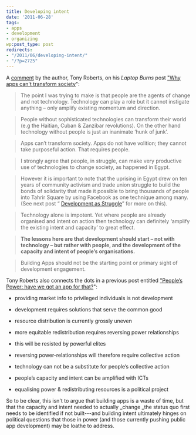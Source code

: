```yaml
---
title: Developing intent
date: '2011-06-28'
tags:
- apps
- development
- organizing
wp:post_type: post
redirects:
- "/2011/06/developing-intent/"
- "/?p=2725"
---
```


A [comment](http://laptopburns.wordpress.com/2011/05/03/why-apps-cant-transform-society/#comment-52) by the author, Tony Roberts, on his _Laptop Burns_ post ["Why apps can't transform society](http://laptopburns.wordpress.com/2011/05/03/why-apps-cant-transform-society/)":

> The point I was trying to make is that people are the agents of change and not technology. Technology can play a role but it cannot instigate anything – only amplify existing momentum and direction.

>

> People without sophisticated technologies can transform their world (e.g the Haitian, Cuban & Zanzibar revolutions). On the other hand technology without people is just an inanimate ‘hunk of junk’.

>

> Apps can’t transform society. Apps do not have volition; they cannot take purposeful action. That requires people.

>

> I strongly agree that people, in struggle, can make very productive use of technologies to change society, as happened in Egypt.

>

> However it is important to note that the uprising in Egypt drew on ten years of community activism and trade union struggle to build the bonds of solidarity that made it possible to bring thousands of people into Tahrir Square by using Facebook as one technique among many. (See next post “ [Development as Struggle](http://laptopburns.wordpress.com/2011/05/19/development-as-struggle/)” for more on this).

>

> Technology alone is impotent. Yet where people are already organised and intent on action then technology can definitely ‘amplify the existing intent and capacity’ to great effect.

>

> **The lessons here are that development should start – not with technology – but rather with people, and the development of the capacity and intent of people’s organisations.**

>

> Building Apps should not be the starting point or primary sight of development engagement.

Tony Roberts also connects the dots in a previous post entitled ["People’s Power: have we got an app for that?](http://laptopburns.wordpress.com/2011/02/18/peoples-power-have-we-got-an-app-for-that/)":

>

>

>

- providing market info to privileged individuals is not development

>

- development requires solutions that serve the common good

>

- resource distribution is currently grossly uneven

>

- more equitable redistribution requires reversing power relationships

>

- this will be resisted by powerful elites

>

- reversing power-relationships will therefore require collective action

>

- technology can not be a substitute for people’s collective action

>

- people’s capacity and intent can be amplified with ICTs

>

- equalising power & redistributing resources is a political project

>

>

So to be clear, this isn't to argue that building apps is a waste of time, but that the capacity and intent needed to actually _change _the status quo first needs to be identified if not built---and building intent ultimately hinges on political questions that those in power (and those currently pushing public app development) may be loathe to address.
